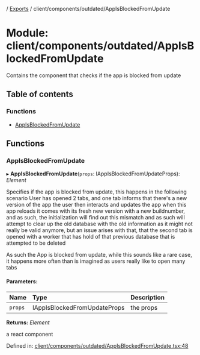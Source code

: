 [](../README.md) / [Exports](../modules.md) / client/components/outdated/AppIsBlockedFromUpdate

# Module: client/components/outdated/AppIsBlockedFromUpdate

Contains the component that checks if the app is blocked from update

## Table of contents

### Functions

- [AppIsBlockedFromUpdate](client_components_outdated_appisblockedfromupdate.md#appisblockedfromupdate)

## Functions

### AppIsBlockedFromUpdate

▸ **AppIsBlockedFromUpdate**(`props`: IAppIsBlockedFromUpdateProps): *Element*

Specifies if the app is blocked from update, this happens in the following scenario
User has opened 2 tabs, and one tab informs that there's a new version of the app the user then interacts and updates the app
when this app reloads it comes with its fresh new version with a new buildnumber, and as such, the initialization
will find out this mismatch and as such will attempt to clear up the old database with the old information as it might
not really be valid anymore, but an issue arises with that, that the second tab is opened with a worker that has hold
of that previous database that is attempted to be deleted

As such the App is blocked from update, while this sounds like a rare case, it happens more often than is
imagined as users really like to open many tabs

#### Parameters:

Name | Type | Description |
:------ | :------ | :------ |
`props` | IAppIsBlockedFromUpdateProps | the props   |

**Returns:** *Element*

a react component

Defined in: [client/components/outdated/AppIsBlockedFromUpdate.tsx:48](https://github.com/onzag/itemize/blob/11a98dec/client/components/outdated/AppIsBlockedFromUpdate.tsx#L48)
